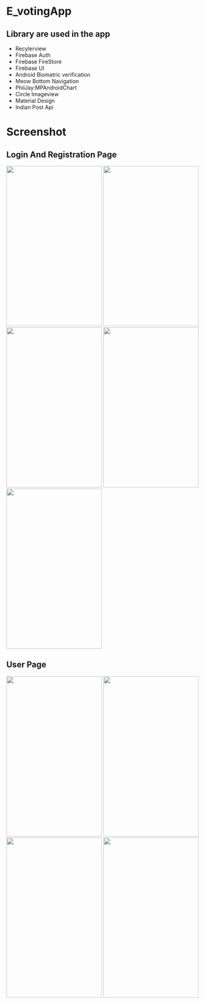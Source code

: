 # E_votingApp
## Library are used in the app
- Recylerview
- Firebase Auth
- Firebase FireStore
- Firebase UI
- Android Biomatric verification
- Meow Bottom Navigation
- PhilJay:MPAndroidChart
- Circle Imageview
- Material Design
- Indian Post Api

# Screenshot

## Login And Registration Page
  <img src="https://imgur.com/ohi5kt6.jpg" width="250" height="418"> <img src="https://imgur.com/hsEAx7a.jpg" width="250" height="418">  <img src="https://imgur.com/WJML96z.jpg" width="250" height="418"> <img src="https://imgur.com/Lc6cCLb.jpg" width="250" height="418"> <img src="https://imgur.com/p2OpCje.jpg" width="250" height="418">

## User Page

 <img src="https://imgur.com/wir0OwJ.jpg" width="250" height="418"> <img src="https://imgur.com/KFWRD5O.jpg" width="250" height="418"> <img src="https://imgur.com/dfsTjb7.jpg" width="250" height="418">  <img src="https://imgur.com/K73aVfC.jpg" width="250" height="418"> 
